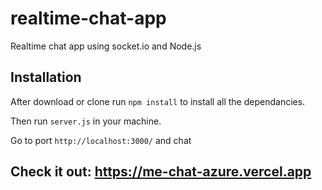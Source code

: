 # realtime-chat-app
Realtime chat app using socket.io and Node.js

## Installation 
After download or clone run `npm install` to install all the dependancies.

Then run `server.js` in your machine.

Go to port `http://localhost:3000/` and chat

## Check it out: https://me-chat-azure.vercel.app


